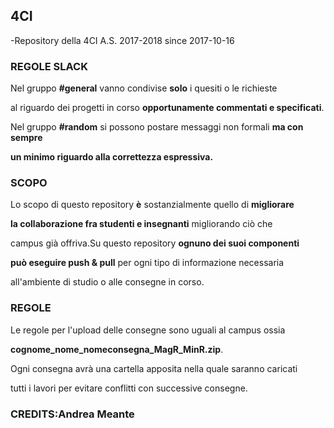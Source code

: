 ## 4CI
-Repository della 4CI A.S. 2017-2018 since 2017-10-16

### REGOLE SLACK

Nel gruppo **#general** vanno condivise **solo** i quesiti o le richieste

al riguardo dei progetti in corso **opportunamente commentati e specificati**.

Nel gruppo **#random** si possono postare messaggi non formali **ma con sempre**

**un minimo riguardo alla correttezza espressiva.**

### SCOPO

Lo scopo di questo repository **è** sostanzialmente quello di **migliorare**

**la collaborazione fra studenti e insegnanti** migliorando ciò che 

campus già offriva.Su questo repository **ognuno dei suoi componenti**

**può eseguire push & pull** per ogni tipo di informazione necessaria 

all'ambiente di studio o alle consegne in corso. 

### REGOLE

Le regole per l'upload delle consegne sono uguali al campus ossia

**cognome_nome_nomeconsegna_MagR_MinR.zip**.

Ogni consegna avrà una cartella apposita nella quale saranno caricati

tutti i lavori per evitare conflitti con successive consegne. 

### CREDITS:Andrea Meante

